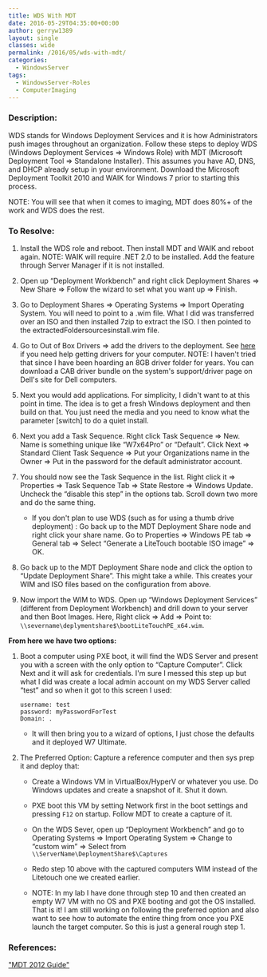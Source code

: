 ```yaml
---
title: WDS With MDT
date: 2016-05-29T04:35:00+00:00
author: gerryw1389
layout: single
classes: wide
permalink: /2016/05/wds-with-mdt/
categories:
  - WindowsServer
tags:
  - WindowsServer-Roles
  - ComputerImaging
---
```

<!--more-->

### Description:

WDS stands for Windows Deployment Services and it is how Administrators push images throughout an organization. Follow these steps to deploy WDS (Windows Deployment Services => Windows Role) with MDT (Microsoft Deployment Tool => Standalone Installer). This assumes you have AD, DNS, and DHCP already setup in your environment. Download the Microsoft Deployment Toolkit 2010 and WAIK for Windows 7 prior to starting this process.

NOTE: You will see that when it comes to imaging, MDT does 80%+ of the work and WDS does the rest.

### To Resolve:

1. Install the WDS role and reboot. Then install MDT and WAIK and reboot again. NOTE: WAIK will require .NET 2.0 to be installed. Add the feature through Server Manager if it is not installed.

2. Open up &#8220;Deployment Workbench&#8221; and right click Deployment Shares => New Share => Follow the wizard to set what you want up => Finish.

3. Go to Deployment Shares => Operating Systems => Import Operating System. You will need to point to a .wim file. What I did was transferred over an ISO and then installed 7zip to extract the ISO. I then pointed to the extractedFoldersourcesinstall.wim file.

4. Go to Out of Box Drivers => add the drivers to the deployment. See [here](https://blogs.msdn.microsoft.com/alex_semi/2013/11/05/harvesting-drivers-from-running-computer-cleaner-better-works-on-windows-7/) if you need help getting drivers for your computer. NOTE: I haven't tried that since I have been hoarding an 8GB driver folder for years. You can download a CAB driver bundle on the system's support/driver page on Dell's site for Dell computers.

5. Next you would add applications. For simplicity, I didn't want to at this point in time. The idea is to get a fresh Windows deployment and then build on that. You just need the media and you need to know what the parameter [switch] to do a quiet install.

6. Next you add a Task Sequence. Right click Task Sequence => New. Name is something unique like &#8220;W7x64Pro&#8221; or &#8220;Default&#8221;. Click Next => Standard Client Task Sequence => Put your Organizations name in the Owner => Put in the password for the default administrator account.

7. You should now see the Task Sequence in the list. Right click it => Properties => Task Sequence Tab => State Restore => Windows Update. Uncheck the &#8220;disable this step&#8221; in the options tab. Scroll down two more and do the same thing.

   - If you don't plan to use WDS (such as for using a thumb drive deployment) : Go back up to the MDT Deployment Share node and right click your share name. Go to Properties => Windows PE tab => General tab => Select &#8220;Generate a LiteTouch bootable ISO image&#8221; => OK.

8. Go back up to the MDT Deployment Share node and click the option to &#8220;Update Deployment Share&#8221;. This might take a while. This creates your WIM and ISO files based on the configuration from above.

9. Now import the WIM to WDS. Open up &#8220;Windows Deployment Services&#8221; (different from Deployment Workbench) and drill down to your server and then Boot Images. Here, Right click => Add => Point to: `\\severname\deplymentshare$\bootLiteTouchPE_x64.wim`.

**From here we have two options:**

1. Boot a computer using PXE boot, it will find the WDS Server and present you with a screen with the only option to &#8220;Capture Computer&#8221;. Click Next and it will ask for credentials. I'm sure I messed this step up but what I did was create a local admin account on my WDS Server called &#8220;test&#8221; and so when it got to this screen I used:

   ```escape
   username: test  
   password: myPasswordForTest  
   Domain: .
   ```

   - It will then bring you to a wizard of options, I just chose the defaults and it deployed W7 Ultimate.

2. The Preferred Option: Capture a reference computer and then sys prep it and deploy that:

   - Create a Windows VM in VirtualBox/HyperV or whatever you use. Do Windows updates and create a snapshot of it. Shut it down.

   - PXE boot this VM by setting Network first in the boot settings and pressing `F12` on startup. Follow MDT to create a capture of it.

   - On the WDS Sever, open up &#8220;Deployment Workbench&#8221; and go to Operating Systems => Import Operating System => Change to &#8220;custom wim&#8221; => Select from `\\ServerName\DeploymentShare$\Captures`

   - Redo step 10 above with the captured computers WIM instead of the Litetouch one we created earlier.

   - NOTE: In my lab I have done through step 10 and then created an empty W7 VM with no OS and PXE booting and got the OS installed. That is it! I am still working on following the preferred option and also want to see how to automate the entire thing from once you PXE launch the target computer. So this is just a general rough step 1.

### References:

["MDT 2012 Guide"](https://msadministrator.com/guides/mdt-2012-step-by-step-guide/)